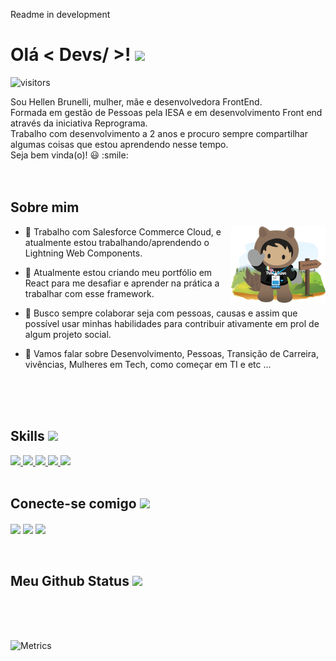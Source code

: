 
<!-- <div align="center">
<img width="100%" height = "250px" src="https://github.com/HellenBrunelli/HellenBrunelli/blob/master/hellen-brunelli.png" alt="cover" />
</div> -->

<span>Readme in development</span>

<h1> Olá < Devs/ >! <img src = "https://raw.githubusercontent.com/MartinHeinz/MartinHeinz/master/wave.gif" width = 50px> </h1>
<p align='center'>

![visitors](https://visitor-badge.glitch.me/badge?page_id=HellenBrunelli.HellenBrunelli)

</p>
<div size='20px'> Sou Hellen Brunelli, mulher, mãe e desenvolvedora FrontEnd. </br>
Formada em gestão de Pessoas pela IESA e em desenvolvimento Front end através da iniciativa Reprograma.
  </br>
Trabalho com desenvolvimento a 2 anos e procuro sempre compartilhar algumas coisas que estou aprendendo nesse tempo.
 </br>
Seja bem vinda(o)! 😃 :smile: 
</div>
 </br>
 </br>
<h2> Sobre mim</h2>

<img width="30%" align="right" alt="Github" src="https://github.com/HellenBrunelli/HellenBrunelli/blob/master/astro-uki-blazing.png" />


- 🔭 Trabalho com Salesforce Commerce Cloud, e atualmente estou trabalhando/aprendendo o Lightning Web Components.


- 🌱 Atualmente estou criando meu portfólio em React para me desafiar e aprender na prática a trabalhar com esse framework. 

- 👯 Busco sempre colaborar seja com pessoas, causas e assim que possível usar minhas habilidades para contribuir ativamente em prol de algum projeto social.

- 💬 Vamos falar sobre Desenvolvimento, Pessoas, Transição de Carreira, vivências, Mulheres em Tech, como começar em TI e etc ...

 </br>
 </br>
 </br>
<h2> Skills <img src = "https://media2.giphy.com/media/QssGEmpkyEOhBCb7e1/giphy.gif?cid=ecf05e47a0n3gi1bfqntqmob8g9aid1oyj2wr3ds3mg700bl&rid=giphy.gif" width = 32px> </h2>
<a href= https://github.com/HellenBrunelli?tab=repositories&q=&type=&language=html&sort= > <img width ='32px' src ='https://raw.githubusercontent.com/rahulbanerjee26/githubAboutMeGenerator/main/icons/html.svg'> </a>
<a href= https://github.com/HellenBrunelli?tab=repositories&q=&type=&language=css&sort= > <img width ='32px' src ='https://raw.githubusercontent.com/rahulbanerjee26/githubAboutMeGenerator/main/icons/css.svg'> </a>
<a href= https://github.com/HellenBrunelli?tab=repositories&q=&type=&language=javascript&sort= > <img width ='32px' src ='https://raw.githubusercontent.com/rahulbanerjee26/githubAboutMeGenerator/main/icons/javascript.svg'> </a>
<a href= https://github.com/HellenBrunelli?tab=repositories&q=&type=&language=bootstrap&sort= > <img width ='32px' src ='https://raw.githubusercontent.com/rahulbanerjee26/githubAboutMeGenerator/main/icons/bootstrap.svg'> </a>
<a href= https://github.com/HellenBrunelli?tab=repositories&q=&type=&language=sass&sort= > <img width ='32px' src ='https://raw.githubusercontent.com/rahulbanerjee26/githubAboutMeGenerator/main/icons/sass.svg'> </a>

 </br>
 </br>
<h2> Conecte-se comigo <img src='https://raw.githubusercontent.com/ShahriarShafin/ShahriarShafin/main/Assets/handshake.gif' width="100px"> </h2>
<a href = 'https://www.linkedin.com/in/hellenbrunelli'> <img width = '32px' align= 'center' src="https://raw.githubusercontent.com/rahulbanerjee26/githubAboutMeGenerator/main/icons/linked-in-alt.svg"/></a> 
<a href = '@hellenbrunelli'> <img width = '32px' align= 'center' src="https://raw.githubusercontent.com/rahulbanerjee26/githubAboutMeGenerator/main/icons/medium.svg"/></a> 
<a href = 'https://www.github.com/HellenBrunelli'> <img width = '32px' align= 'center' src="https://raw.githubusercontent.com/rahulbanerjee26/githubAboutMeGenerator/main/icons/github.svg"/></a> 

 </br>
 </br>
 </br>
<h2> Meu Github Status <img src='https://media1.giphy.com/media/du3J3cXyzhj75IOgvA/giphy.gif?cid=ecf05e47x2g034i9pzwtzzsd3xgg2w9nr94t4tflbbgo3008&rid=giphy.gif' width='32px'> </h2>

 </br>
 </br>
 </br>
 
![Metrics](https://metrics.lecoq.io/HellenBrunelli?template=terminal&base.header=0&base.activity=0&base.repositories=0&base.metadata=0&languages=1&languages.limit=8&languages.colors=github&languages.threshold=0%25&config.timezone=America%2FToronto)
